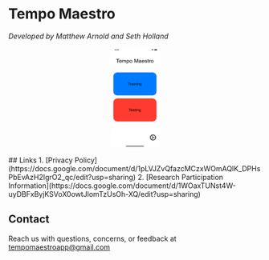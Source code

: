 # Tempo Maestro

<i>Developed by Matthew Arnold and Seth Holland</i>

<p align="center">
    <img src="https://raw.githubusercontent.com/Matthewa1999/TempoMaestro.webpage/gh-pages/MainMenu.png" width="100" height="200">
</p>

<p>
## Links
1. [Privacy Policy](https://docs.google.com/document/d/1pLVJZvQfazcMCzxWOmAQlK_DPHsPbEvAzH2IgrO2_qc/edit?usp=sharing)
2. [Research Participation Information](https://docs.google.com/document/d/1WOaxTUNst4W-uyDBFxByjKSVoX0owtJlomTzUsOh-XQ/edit?usp=sharing)

## Contact

Reach us with questions, concerns, or feedback at tempomaestroapp@gmail.com
</p>
